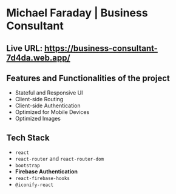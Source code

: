 # Michael Faraday | Business Consultant

## Live URL: https://business-consultant-7d4da.web.app/

## Features and Functionalities of the project

- Stateful and Responsive UI
- Client-side Routing
- Client-side Authentication
- Optimized for Mobile Devices
- Optimized Images

## Tech Stack

- `react`
- `react-router` and `react-router-dom`
- `bootstrap`
- **Firebase Authentication**
- `react-firebase-hooks`
- `@iconify-react`
